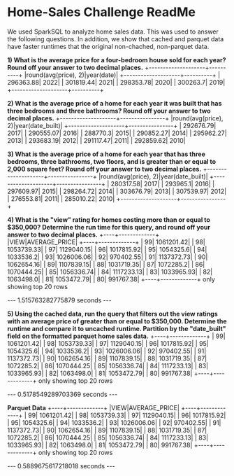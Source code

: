 # Home-Sales Challenge ReadMe
We used SparkSQL to analyze home sales data. This was used to answer the following questions. 
In addition, we show that cached and parquet data have faster runtimes that the original non-chached, non-parquet data.

**1) What is the average price for a four-bedroom house sold for each year? Round off your answer to two decimal places.**
+--------------------+----------+
|round(avg(price), 2)|year(date)|
+--------------------+----------+
|           296363.88|      2022|
|           301819.44|      2021|
|           298353.78|      2020|
|            300263.7|      2019|
+--------------------+----------+

**2) What is the average price of a home for each year it was built that has three bedrooms and three bathrooms? Round off your answer to two decimal places.**
+--------------------+----------------+
|round(avg(price), 2)|year(date_built)|
+--------------------+----------------+
|           292676.79|            2017|
|           290555.07|            2016|
|            288770.3|            2015|
|           290852.27|            2014|
|           295962.27|            2013|
|           293683.19|            2012|
|           291117.47|            2011|
|           292859.62|            2010|

**3) What is the average price of a home for each year that has three bedrooms, three bathrooms, two floors, and is greater than or equal to 2,000 square feet? Round off your answer to two decimal places.**
+--------------------+----------------+
|round(avg(price), 2)|year(date_built)|
+--------------------+----------------+
|           280317.58|            2017|
|            293965.1|            2016|
|           297609.97|            2015|
|           298264.72|            2014|
|           303676.79|            2013|
|           307539.97|            2012|
|           276553.81|            2011|
|           285010.22|            2010|
+--------------------+----------------+

**4) What is the "view" rating for homes costing more than or equal to $350,000? Determine the run time for this query, and round off your answer to two decimal places.**
+----+-------------+
|VIEW|AVERAGE_PRICE|
+----+-------------+
|  99|   1061201.42|
|  98|   1053739.33|
|  97|   1129040.15|
|  96|   1017815.92|
|  95|    1054325.6|
|  94|    1033536.2|
|  93|   1026006.06|
|  92|    970402.55|
|  91|   1137372.73|
|  90|   1062654.16|
|  89|   1107839.15|
|  88|   1031719.35|
|  87|    1072285.2|
|  86|   1070444.25|
|  85|   1056336.74|
|  84|   1117233.13|
|  83|   1033965.93|
|  82|    1063498.0|
|  81|   1053472.79|
|  80|    991767.38|
+----+-------------+
only showing top 20 rows

--- 1.515763282775879 seconds ---

**5) Using the cached data, run the query that filters out the view ratings with an average price of greater than or equal to $350,000. 
Determine the runtime and compare it to uncached runtime. Partition by the "date_built" field on the formatted parquet home sales data.**
+----+-------------+
|  99|   1061201.42|
|  98|   1053739.33|
|  97|   1129040.15|
|  96|   1017815.92|
|  95|    1054325.6|
|  94|    1033536.2|
|  93|   1026006.06|
|  92|    970402.55|
|  91|   1137372.73|
|  90|   1062654.16|
|  89|   1107839.15|
|  88|   1031719.35|
|  87|    1072285.2|
|  86|   1070444.25|
|  85|   1056336.74|
|  84|   1117233.13|
|  83|   1033965.93|
|  82|    1063498.0|
|  81|   1053472.79|
|  80|    991767.38|
+----+-------------+
only showing top 20 rows

--- 0.5178549289703369 seconds ---

**Parquet Data**
+----+-------------+
|VIEW|AVERAGE_PRICE|
+----+-------------+
|  99|   1061201.42|
|  98|   1053739.33|
|  97|   1129040.15|
|  96|   1017815.92|
|  95|    1054325.6|
|  94|    1033536.2|
|  93|   1026006.06|
|  92|    970402.55|
|  91|   1137372.73|
|  90|   1062654.16|
|  89|   1107839.15|
|  88|   1031719.35|
|  87|    1072285.2|
|  86|   1070444.25|
|  85|   1056336.74|
|  84|   1117233.13|
|  83|   1033965.93|
|  82|    1063498.0|
|  81|   1053472.79|
|  80|    991767.38|
+----+-------------+
only showing top 20 rows

--- 0.5889675617218018 seconds ---





